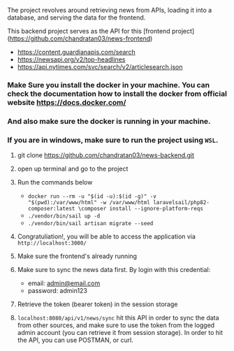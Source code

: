 The project revolves around retrieving news from APIs, loading it into a database, and serving the data for the frontend.

This backend project serves as the API for this [frontend project] (https://github.com/chandratan03/news-frontend)
- https://content.guardianapis.com/search
- https://newsapi.org/v2/top-headlines
- https://api.nytimes.com/svc/search/v2/articlesearch.json


### Make Sure you install the docker in your machine. You can check the documentation how to install the docker from official website https://docs.docker.com/
### And also make sure the docker is running in your machine.
### If you are in windows, make sure to run the project using `WSL`. 

1. git clone https://github.com/chandratan03/news-backend.git
2. open up terminal and go to the project
3. Run the commands below
    -  `docker run --rm -u "$(id -u):$(id -g)" -v "$(pwd):/var/www/html" -w /var/www/html laravelsail/php82-composer:latest \composer install --ignore-platform-reqs`
    - `./vendor/bin/sail up -d`
    - `./vendor/bin/sail artisan migrate --seed`


4. Congratuliation!, you will be able to access the application via `http://localhost:3000/ `
5. Make sure the frontend's already running
6. Make sure to sync the news data first. By login with this credential: 
    - email: admin@email.com
    - password: admin123
7. Retrieve the token (bearer token) in the session storage
8. `localhost:8080/api/v1/news/sync` hit this API in order to sync the data from other sources, and make sure to use the token from the logged admin account (you can retrieve it from session storage). In order to hit the API, you can use POSTMAN, or curl.
